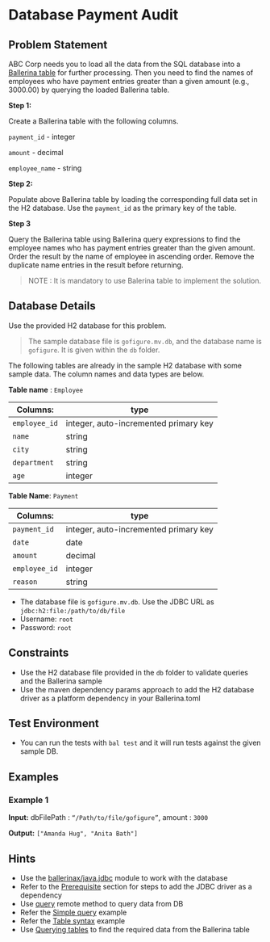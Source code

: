 # Database Payment Audit

## Problem Statement

ABC Corp needs you to load all the data from the SQL database into a [Ballerina table](https://ballerina.io/learn/by-example/table-syntax/) for further processing. Then you need to find the names of employees who have payment entries greater than a given amount (e.g., 3000.00) by querying the loaded Ballerina table.

**Step 1:**

Create a Ballerina table with the following columns. 

`payment_id` - integer

`amount` - decimal

`employee_name` - string

**Step 2:**

Populate above Ballerina table by loading the corresponding full data set in the H2 database. Use the `payment_id` as the primary key of the table.

**Step 3**

Query the Ballerina table using Ballerina query expressions to find the employee names who has payment entries greater than the given amount. Order the result by the name of employee in ascending order. Remove the duplicate name entries in the result before returning.

> NOTE : It is mandatory to use Balerina table to implement the solution.

## Database Details

Use the provided H2 database for this problem.

> The sample database file is `gofigure.mv.db`, and the database name is `gofigure`. It is given within the `db` folder.

The following tables are already in the sample H2 database with some sample data. The column names and data types are below.

**Table name** : `Employee`

| **Columns:**      | type |
| -----------       | ----------- |
| `employee_id`     | integer, auto-incremented primary key       |
| `name`            | string        |
| `city`            | string        |
| `department`      | string        |
| `age`             | integer        |

**Table Name**: `Payment`

| **Columns:**      | type |
| -----------       | ----------- |
| `payment_id`      | integer, auto-incremented primary key       |
| `date`            | date        |
| `amount`          | decimal        |
| `employee_id`     | integer        |
| `reason`          | string        |

* The database file is `gofigure.mv.db`. Use the JDBC URL as `jdbc:h2:file:/path/to/db/file`
* Username: `root`
* Password: `root`

## Constraints

* Use the H2 database file provided in the `db` folder to validate queries and the Ballerina sample
* Use the maven dependency params approach to add the H2 database driver as a platform dependency in your Ballerina.toml

## Test Environment

* You can run the tests with `bal test` and it will run tests against the given sample DB.

## Examples

### Example 1

**Input:** dbFilePath : `“/Path/to/file/gofigure”`, amount : `3000`

**Output:** `["Amanda Hug", "Anita Bath"]`

## Hints

* Use the [ballerinax/java.jdbc](https://central.ballerina.io/ballerinax/java.jdbc) module to work with the database
* Refer to the [Prerequisite](https://lib.ballerina.io/ballerinax/java.jdbc/latest) section for steps to add the JDBC driver as a dependency
* Use [query](https://lib.ballerina.io/ballerinax/java.jdbc/latest/clients/Client#query)  remote method to query data from DB
* Refer the [Simple query](https://ballerina.io/learn/by-example/jdbc-query-operation) example
* Refer the [Table syntax](https://ballerina.io/learn/by-example/table-syntax) example
* Use [Querying tables](https://ballerina.io/learn/by-example/querying-tables) to find the required data from the Ballerina table
